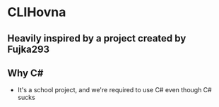 # CLIHovna
## Heavily inspired by a project created by Fujka293
## Why C#
- It's a school project, and we're required to use C# even though C# sucks
